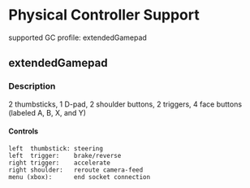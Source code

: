 # Physical Controller Support

supported GC profile: extendedGamepad

## extendedGamepad

### Description

2 thumbsticks, 1 D-pad, 2 shoulder buttons, 2 triggers, 4 face buttons (labeled A, B, X, and Y)

#### Controls

    left  thumbstick: steering
    left  trigger:    brake/reverse
    right trigger:    accelerate
    right shoulder:   reroute camera-feed
    menu (xbox):      end socket connection
